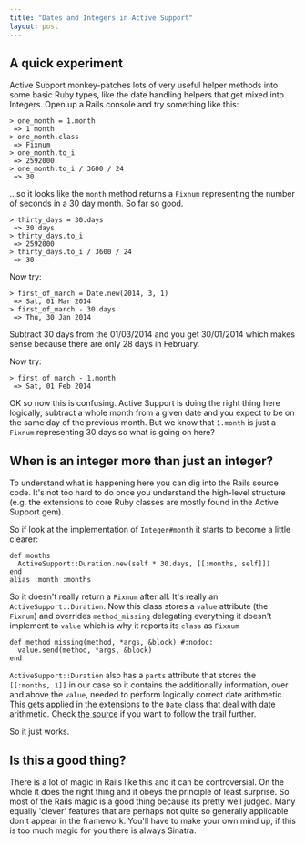 ```yaml
---
title: "Dates and Integers in Active Support"
layout: post
---
```


## A quick experiment

Active Support monkey-patches lots of very useful helper methods into
some basic Ruby types, like the date handling helpers that get mixed
into Integers. Open up a Rails console and try something like this:

    > one_month = 1.month
     => 1 month
    > one_month.class
     => Fixnum
    > one_month.to_i
     => 2592000
    > one_month.to_i / 3600 / 24
     => 30

...so it looks like the `month` method returns a `Fixnum` representing the
number of seconds in a 30 day month. So far so good.

    > thirty_days = 30.days
     => 30 days
    > thirty_days.to_i
     => 2592000
    > thirty_days.to_i / 3600 / 24
     => 30

Now try:

    > first_of_march = Date.new(2014, 3, 1)
     => Sat, 01 Mar 2014
    > first_of_march - 30.days
     => Thu, 30 Jan 2014

Subtract 30 days from the 01/03/2014 and you get 30/01/2014 which makes
sense because there are only 28 days in February.

Now try:

    > first_of_march - 1.month
     => Sat, 01 Feb 2014

OK so now this is confusing. Active Support is doing the right thing here
logically, subtract a whole month from a given date and you expect to be
on the same day of the previous month. But we know that `1.month` is
just a `Fixnum` representing 30 days so what is going on here?

## When is an integer more than just an integer?

To understand what is happening here you can dig into the Rails source
code. It's not too hard to do once you understand the high-level
structure (e.g. the extensions to core Ruby classes are mostly found in
the Active Support gem).

So if look at the implementation of `Integer#month` it starts to become
a little clearer:

    def months
      ActiveSupport::Duration.new(self * 30.days, [[:months, self]])
    end
    alias :month :months

So it doesn't really return a `Fixnum` after all. It's really an
`ActiveSupport::Duration`. Now this class stores a `value` attribute
(the `Fixnum`) and overrides `method_missing` delegating everything it
doesn't implement to `value` which is why it reports its `class` as
`Fixnum`

    def method_missing(method, *args, &block) #:nodoc:
      value.send(method, *args, &block)
    end

`ActiveSupport::Duration` also has a `parts` attribute that stores the
`[[:months, 1]]` in our case so it contains the additionally
information, over and above the `value`, needed to perform logically
correct date arithmetic. This gets applied in the extensions to the
`Date` class that deal with date arithmetic. Check
[the source](https://github.com/rails/rails/blob/9abe72c7600132aa964ca48c312ef981007ab8b1/activesupport/lib/active_support/core_ext/date/calculations.rb#L98)
if you want to follow the trail further.

So it just works.

## Is this a good thing?

There is a lot of magic in Rails like this and it can be controversial.
On the whole it does the right thing and it obeys the principle of least
surprise. So most of the Rails magic is a good thing because its pretty
well judged. Many equally 'clever' features that are perhaps not quite
so generally applicable don't appear in the framework. You'll have to
make your own mind up, if this is too much magic for you there is always
Sinatra.




